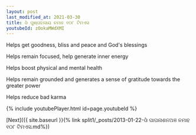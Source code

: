 ```yaml
---
layout: post
last_modified_at: 2021-03-30
title: ଓଁ ପୁଷ୍ପହାସାୟ ନମାହ ୧୦୮ ଟିମଏସ
youtubeId: zOokaMWdXMI
---
```

 
 
Helps get goodness, bliss and peace and God's blessings
 
Helps remain focused, help generate inner energy 
 
Helps boost physical and mental health 
 
Helps remain grounded and generates a sense of gratitude towards the greater power 
 
Helps reduce bad karma
 
 
 
 


{% include youtubePlayer.html id=page.youtubeId %}
 
[Next]({{ site.baseurl }}{% link  split1/_posts/2013-01-22-ଓଁ ପାପନାଶନଅଞ ନମାହ ୧୦୮ ଟିମଏସ.md%})
 
